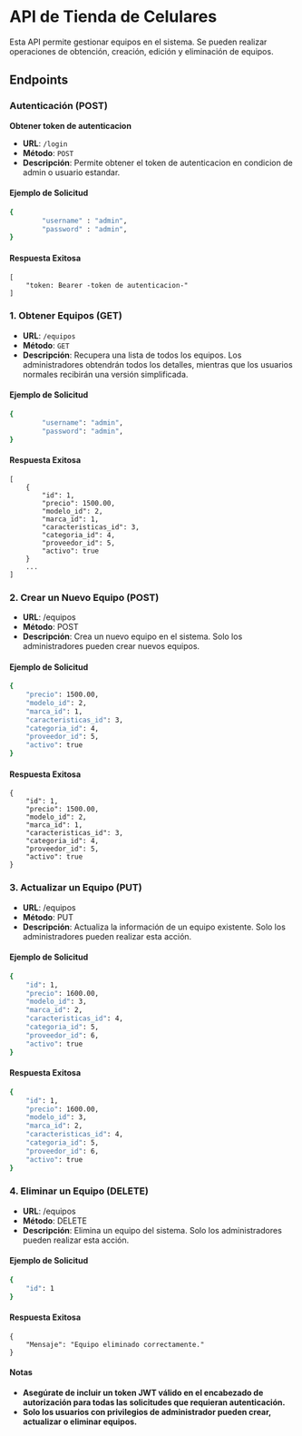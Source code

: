 # API de Tienda de Celulares

Esta API permite gestionar equipos en el sistema. Se pueden realizar operaciones de obtención, creación, edición y eliminación de equipos.

## Endpoints
### Autenticación (POST)
**Obtener token de autenticacion**
- **URL**: `/login`
- **Método**: `POST`
- **Descripción**: Permite obtener el token de autenticacion en condicion de admin o usuario estandar.
#### Ejemplo de Solicitud

```bash
{
        "username" : "admin",
        "password" : "admin",
}
```
#### Respuesta Exitosa
```
[
    "token: Bearer -token de autenticacion-"
]
```
### 1. Obtener Equipos (GET)

- **URL**: `/equipos`
- **Método**: `GET`
- **Descripción**: Recupera una lista de todos los equipos. Los administradores obtendrán todos los detalles, mientras que los usuarios normales recibirán una versión simplificada.
  
#### Ejemplo de Solicitud

```bash
{
        "username": "admin",
        "password": "admin",
}
```
#### Respuesta Exitosa
```
[
    {
        "id": 1,
        "precio": 1500.00,
        "modelo_id": 2,
        "marca_id": 1,
        "caracteristicas_id": 3,
        "categoria_id": 4,
        "proveedor_id": 5,
        "activo": true
    }
    ...
]
```
### 2. Crear un Nuevo Equipo (POST)
- **URL**: /equipos
- **Método**: POST
- **Descripción**: Crea un nuevo equipo en el sistema. Solo los administradores pueden crear nuevos equipos.
#### Ejemplo de Solicitud
```bash
{
    "precio": 1500.00,
    "modelo_id": 2,
    "marca_id": 1,
    "caracteristicas_id": 3,
    "categoria_id": 4,
    "proveedor_id": 5,
    "activo": true
}
```
#### Respuesta Exitosa
```
{
    "id": 1,
    "precio": 1500.00,
    "modelo_id": 2,
    "marca_id": 1,
    "caracteristicas_id": 3,
    "categoria_id": 4,
    "proveedor_id": 5,
    "activo": true
}
```

### 3. Actualizar un Equipo (PUT)
- **URL**: /equipos
- **Método**: PUT
- **Descripción**: Actualiza la información de un equipo existente. Solo los administradores pueden realizar esta acción.
#### Ejemplo de Solicitud
```bash
{
    "id": 1,
    "precio": 1600.00,
    "modelo_id": 3,
    "marca_id": 2,
    "caracteristicas_id": 4,
    "categoria_id": 5,
    "proveedor_id": 6,
    "activo": true
}
```
#### Respuesta Exitosa
``` bash
{
    "id": 1,
    "precio": 1600.00,
    "modelo_id": 3,
    "marca_id": 2,
    "caracteristicas_id": 4,
    "categoria_id": 5,
    "proveedor_id": 6,
    "activo": true
}
```

### 4. Eliminar un Equipo (DELETE)
- **URL**: /equipos
- **Método**: DELETE
- **Descripción**: Elimina un equipo del sistema. Solo los administradores pueden realizar esta acción.
#### Ejemplo de Solicitud
``` bash
{
    "id": 1
}
```
#### Respuesta Exitosa
```
{
    "Mensaje": "Equipo eliminado correctamente."
}
```
#### Notas
- **Asegúrate de incluir un token JWT válido en el encabezado de autorización para todas las solicitudes que requieran autenticación.** 
- **Solo los usuarios con privilegios de administrador pueden crear, actualizar o eliminar equipos.**
